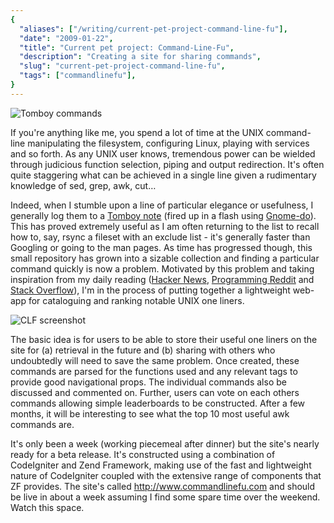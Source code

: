 ```yaml
---
{
  "aliases": ["/writing/current-pet-project-command-line-fu"],
  "date": "2009-01-22",
  "title": "Current pet project: Command-Line-Fu",
  "description": "Creating a site for sharing commands",
  "slug": "current-pet-project-command-line-fu",
  "tags": ["commandlinefu"],
}
---
```


<img src="/images/screenshots/tomboy-commands-small.jpg" class="align-right" alt="Tomboy commands" />

If you're anything like me, you spend a lot of time at the UNIX command-line
manipulating the filesystem, configuring Linux, playing with services and so
forth. As any UNIX user knows, tremendous power can be wielded through judicious
function selection, piping and output redirection. It's often quite staggering
what can be achieved in a single line given a rudimentary knowledge of sed,
grep, awk, cut…

Indeed, when I stumble upon a line of particular elegance or usefulness, I
generally log them to a [Tomboy note](http://projects.gnome.org/tomboy/) (fired
up in a flash using [Gnome-do](http://do.davebsd.com/)). This has proved
extremely useful as I am often returning to the list to recall how to, say,
rsync a fileset with an exclude list - it's generally faster than Googling or
going to the man pages. As time has progressed though, this small repository has
grown into a sizable collection and finding a particular command quickly is now
a problem. Motivated by this problem and taking inspiration from my daily
reading ([Hacker News](http://news.ycombinator.com/),
[Programming Reddit](http://www.reddit.com/r/programming/) and
[Stack Overflow](http://stackoverflow.com/)), I'm in the process of putting
together a lightweight web-app for cataloguing and ranking notable UNIX one
liners.

<img src="/images/screenshots/clf-small.jpg" class="align-right" alt="CLF screenshot" />

The basic idea is for users to be able to store their useful one liners on the
site for (a) retrieval in the future and (b) sharing with others who undoubtedly
will need to save the same problem. Once created, these commands are parsed for
the functions used and any relevant tags to provide good navigational props. The
individual commands also be discussed and commented on. Further, users can vote
on each others commands allowing simple leaderboards to be constructed. After a
few months, it will be interesting to see what the top 10 most useful awk
commands are.

It's only been a week (working piecemeal after dinner) but the site's nearly
ready for a beta release. It's constructed using a combination of CodeIgniter
and Zend Framework, making use of the fast and lightweight nature of CodeIgniter
coupled with the extensive range of components that ZF provides. The site's
called <http://www.commandlinefu.com> and should be live in about a week
assuming I find some spare time over the weekend. Watch this space.

